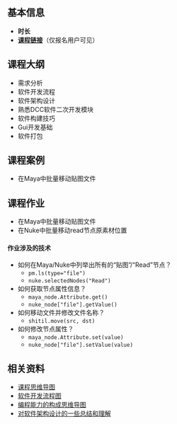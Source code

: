 ## 基本信息

- **时长**
- [**课程链接**](https://ke.qq.com/webcourse/index.html#course_id=252658&term_id=100297899&taid=1549667150322418&vid=n1423s3gmql)（仅报名用户可见）


## 课程大纲

- 需求分析
- 软件开发流程
- 软件架构设计
- 熟悉DCC软件二次开发模块
- 软件构建技巧
- Gui开发基础
- 软件打包

## 课程案例

- 在Maya中批量移动贴图文件

## 课程作业

- 在Maya中批量移动贴图文件
- 在Nuke中批量移动read节点原素材位置

#### 作业涉及的技术

- 如何在Maya/Nuke中列举出所有的“贴图”/“Read”节点？
    - `pm.ls(type="file")`
    - `nuke.selectedNodes("Read")`
- 如何获取节点属性信息？
    - `maya_node.Attribute.get()`
    - `nuke_node["file"].getValue()`
- 如何移动文件并修改文件名称？
    - `shitil.move(src, dst)`
- 如何修改节点属性？
    - `maya_node.Attribute.set(value)`
    - `nuke_node["file"].setValue(value)`

## 相关资料

- [课程思维导图](https://processon.com/mindmap/5a38dadee4b07c8d893bb5b3)
- [软件开发流程图](https://processon.com/diagraming/5a3b915ee4b0daa64fde2741)
- [编程能力的构成思维导图](https://processon.com/mindmap/5a3b8a28e4b0daa64fde11f8)
- [对软件架构设计的一些总结和理解](http://blog.csdn.net/cooldragon/article/details/48241965)